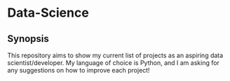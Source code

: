 # Data-Science

## Synopsis
This repository aims to show my current list of projects as an aspiring data scientist/developer. My language of choice is Python, and I am asking for any suggestions on how to improve each project!

